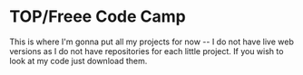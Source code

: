 # TOP/Freee Code Camp
This is where I'm gonna put all my projects for now -- I do not have live web versions as I do not have repositories for each little project. If you wish to look at my code just download them.
